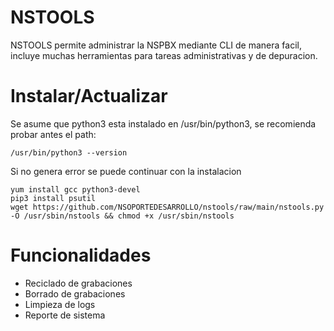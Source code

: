 # NSTOOLS 

NSTOOLS permite administrar la NSPBX mediante CLI de manera facil, incluye muchas herramientas para tareas administrativas y de depuracion.


# Instalar/Actualizar

Se asume que python3 esta instalado en /usr/bin/python3, se recomienda probar antes el path:

```
/usr/bin/python3 --version
```
Si no genera error se puede continuar con la instalacion 


```
yum install gcc python3-devel
pip3 install psutil
wget https://github.com/NSOPORTEDESARROLLO/nstools/raw/main/nstools.py -O /usr/sbin/nstools && chmod +x /usr/sbin/nstools

```

# Funcionalidades

- Reciclado de grabaciones
- Borrado de grabaciones 
- Limpieza de logs
- Reporte de sistema
